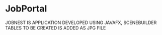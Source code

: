 # JobPortal
JOBNEST IS APPLICATION DEVELOPED USING JAVAFX, SCENEBUILDER
TABLES TO BE CREATED IS ADDED AS JPG FILE 
